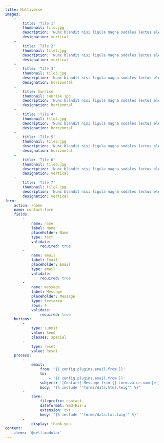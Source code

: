 ```yaml
---
title: Multiverse
images:
    -
        title: 'Tile 1'
        thumbnail: tile.jpg
        description: 'Nunc blandit nisi ligula magna sodales lectus elementum non. Integer id venenatis velit.'
        designation: vertical
    -
        title: 'Tile 2'
        thumbnail: tile2.jpg
        description: 'Nunc blandit nisi ligula magna sodales lectus elementum non. Integer id venenatis velit.'
        designation: vertical
    -
        title: 'Tile 3'
        thumbnail: tile3.jpg
        description: 'Nunc blandit nisi ligula magna sodales lectus elementum non. Integer id venenatis velit.'
        designation: horizontal
    -
        title: Sunrise
        thumbnail: sunrise.jpg
        description: 'Nunc blandit nisi ligula magna sodales lectus elementum non. Integer id venenatis velit.'
        designation: horizontal
    -
        title: 'Tile 4'
        thumbnail: tile4.jpg
        description: 'Nunc blandit nisi ligula magna sodales lectus elementum non. Integer id venenatis velit.'
        designation: horizontal
    -
        title: 'Tile 5'
        thumbnail: tile5.jpg
        description: 'Nunc blandit nisi ligula magna sodales lectus elementum non. Integer id venenatis velit.'
        designation: horizontal
    -
        title: 'Tile 6'
        thumbnail: tile6.jpg
        description: 'Nunc blandit nisi ligula magna sodales lectus elementum non. Integer id venenatis velit.'
        designation: vertical
    -
        title: 'Tile 7'
        thumbnail: tile7.jpg
        description: 'Nunc blandit nisi ligula magna sodales lectus elementum non. Integer id venenatis velit.'
        designation: vertical
form:
    action: /home
    name: contact-form
    fields:
        -
            name: name
            label: Name
            placeholder: Name
            type: text
            validate:
                required: true
        -
            name: email
            label: Email
            placeholder: Email
            type: email
            validate:
                required: true
        -
            name: message
            label: Message
            placeholder: Message
            type: textarea
            rows: 4
            validate:
                required: true
    buttons:
        -
            type: submit
            value: Send
            classes: special
        -
            type: reset
            value: Reset
    process:
        -
            email:
                from: '{{ config.plugins.email.from }}'
                to:
                    - '{{ config.plugins.email.from }}'
                subject: '[Contact] Message from {{ form.value.name|e }}'
                body: '{% include ''forms/data.html.twig'' %}'
        -
            save:
                fileprefix: contact-
                dateformat: Ymd-His-u
                extension: txt
                body: '{% include ''forms/data.txt.twig'' %}'
        -
            display: thank-you
content:
    items: '@self.modular'
---
```


